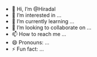 - 👋 Hi, I’m @Hiradal
- 👀 I’m interested in ...
- 🌱 I’m currently learning ...
- 💞️ I’m looking to collaborate on ...
- 📫 How to reach me ...
- 😄 Pronouns: ...
- ⚡ Fun fact: ...

<!---
Hiradal/Hiradal is a ✨ special ✨ repository because its `README.md` (this file) appears on your GitHub profile.
You can click the Preview link to take a look at your changes.
--->
